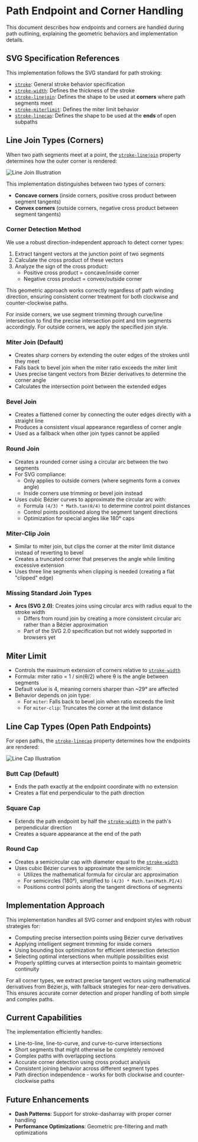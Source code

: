 # Path Endpoint and Corner Handling

This document describes how endpoints and corners are handled during path outlining, explaining the geometric behaviors and implementation details.

## SVG Specification References

This implementation follows the SVG standard for path stroking:

- [`stroke`]: General stroke behavior specification
- [`stroke-width`]: Defines the thickness of the stroke
- [`stroke-linejoin`]: Defines the shape to be used at **corners** where path segments meet
- [`stroke-miterlimit`]: Defines the miter limit behavior
- [`stroke-linecap`]: Defines the shape to be used at the **ends** of open subpaths

## Line Join Types (Corners)

When two path segments meet at a point, the [`stroke-linejoin`] property determines how the outer corner is rendered:

![Line Join Illustration](https://www.w3.org/TR/SVG2/images/painting/linejoin-four.svg)

This implementation distinguishes between two types of corners:

- **Concave corners** (inside corners, positive cross product between segment tangents)
- **Convex corners** (outside corners, negative cross product between segment tangents)

### Corner Detection Method

We use a robust direction-independent approach to detect corner types:

1. Extract tangent vectors at the junction point of two segments
2. Calculate the cross product of these vectors
3. Analyze the sign of the cross product:
   - Positive cross product = concave/inside corner
   - Negative cross product = convex/outside corner

This geometric approach works correctly regardless of path winding direction, ensuring consistent corner treatment for both clockwise and counter-clockwise paths.

For inside corners, we use segment trimming through curve/line intersection to find the precise intersection point and trim segments accordingly. For outside corners, we apply the specified join style.

### Miter Join (Default)

- Creates sharp corners by extending the outer edges of the strokes until they meet
- Falls back to bevel join when the miter ratio exceeds the miter limit
- Uses precise tangent vectors from Bézier derivatives to determine the corner angle
- Calculates the intersection point between the extended edges

### Bevel Join

- Creates a flattened corner by connecting the outer edges directly with a straight line
- Produces a consistent visual appearance regardless of corner angle
- Used as a fallback when other join types cannot be applied

### Round Join

- Creates a rounded corner using a circular arc between the two segments
- For SVG compliance:
  - Only applies to outside corners (where segments form a convex angle)
  - Inside corners use trimming or bevel join instead
- Uses cubic Bézier curves to approximate the circular arc with:
  - Formula `(4/3) * Math.tan(θ/4)` to determine control point distances
  - Control points positioned along the segment tangent directions
  - Optimization for special angles like 180° caps

### Miter-Clip Join

- Similar to miter join, but clips the corner at the miter limit distance instead of reverting to bevel
- Creates a truncated corner that preserves the angle while limiting excessive extension
- Uses three line segments when clipping is needed (creating a flat "clipped" edge)

### Missing Standard Join Types

- **Arcs (SVG 2.0)**: Creates joins using circular arcs with radius equal to the stroke width
  - Differs from round join by creating a more consistent circular arc rather than a Bézier approximation
  - Part of the SVG 2.0 specification but not widely supported in browsers yet

## Miter Limit

- Controls the maximum extension of corners relative to [`stroke-width`]
- Formula: miter ratio = 1 / sin(θ/2) where θ is the angle between segments
- Default value is 4, meaning corners sharper than ~29° are affected
- Behavior depends on join type:
  - For `miter`: Falls back to bevel join when ratio exceeds the limit
  - For `miter-clip`: Truncates the corner at the limit distance

## Line Cap Types (Open Path Endpoints)

For open paths, the [`stroke-linecap`] property determines how the endpoints are rendered:

![Line Cap Illustration](https://www.w3.org/TR/SVG2/images/painting/linecap.svg)

### Butt Cap (Default)

- Ends the path exactly at the endpoint coordinate with no extension
- Creates a flat end perpendicular to the path direction

### Square Cap

- Extends the path endpoint by half the [`stroke-width`] in the path's perpendicular direction
- Creates a square appearance at the end of the path

### Round Cap

- Creates a semicircular cap with diameter equal to the [`stroke-width`]
- Uses cubic Bézier curves to approximate the semicircle:
  - Utilizes the mathematical formula for circular arc approximation
  - For semicircles (180°), simplified to `(4/3) * Math.tan(Math.PI/4)`
  - Positions control points along the tangent directions of segments

## Implementation Approach

This implementation handles all SVG corner and endpoint styles with robust strategies for:

- Computing precise intersection points using Bézier curve derivatives
- Applying intelligent segment trimming for inside corners
- Using bounding box optimization for efficient intersection detection
- Selecting optimal intersections when multiple possibilities exist
- Properly splitting curves at intersection points to maintain geometric continuity

For all corner types, we extract precise tangent vectors using mathematical derivatives from Bézier.js, with fallback strategies for near-zero derivatives. This ensures accurate corner detection and proper handling of both simple and complex paths.

## Current Capabilities

The implementation efficiently handles:

- Line-to-line, line-to-curve, and curve-to-curve intersections
- Short segments that might otherwise be completely removed
- Complex paths with overlapping sections
- Accurate corner detection using cross product analysis
- Consistent joining behavior across different segment types
- Path direction independence - works for both clockwise and counter-clockwise paths

## Future Enhancements

- **Dash Patterns**: Support for stroke-dasharray with proper corner handling
- **Performance Optimizations**: Geometric pre-filtering and math optimizations

[`stroke`]: https://www.w3.org/TR/SVG2/painting.html#StrokeProperty
[`stroke-linejoin`]: https://www.w3.org/TR/SVG2/painting.html#StrokeLinejoinProperty
[`stroke-miterlimit`]: https://www.w3.org/TR/SVG2/painting.html#StrokeMiterlimitProperty
[`stroke-linecap`]: https://www.w3.org/TR/SVG2/painting.html#StrokeLinecapProperty
[`stroke-width`]: https://www.w3.org/TR/SVG2/painting.html#StrokeWidthProperty
